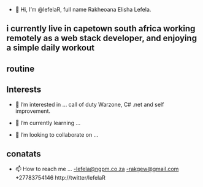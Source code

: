 - 👋 Hi, I’m @lefelaR, full name Rakheoana Elisha Lefela.

## i currently live in capetown south africa working remotely as a web stack developer, and enjoying a simple daily workout
## routine

## Interests
- 👀 I’m interested in ...
call of duty Warzone, C# .net and self improvement.

- 🌱 I’m currently learning ...


- 💞️ I’m looking to collaborate on ...

## conatats 
- 📫 How to reach me ...
-lefela@ngpm.co.za
-rakgew@gmail.com
+27783754146
http://twitter/lefelaR

<!---
lefelaR/lefelaR is a ✨ special ✨ repository because its `README.md` (this file) appears on your GitHub profile.
You can click the Preview link to take a look at your changes.
--->
